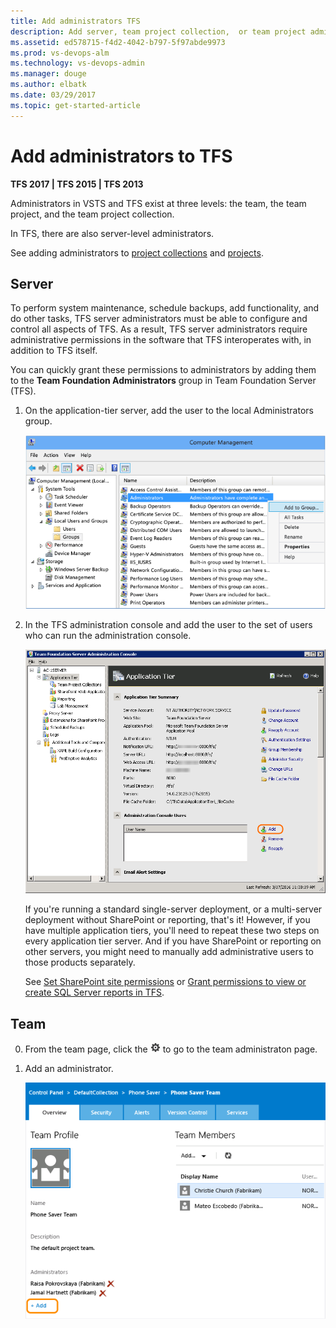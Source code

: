 ```yaml
---
title: Add administrators TFS  
description: Add server, team project collection,  or team project administrators 
ms.assetid: ed578715-f4d2-4042-b797-5f97abde9973
ms.prod: vs-devops-alm
ms.technology: vs-devops-admin
ms.manager: douge  
ms.author: elbatk  
ms.date: 03/29/2017
ms.topic: get-started-article
---
```


# Add administrators to TFS

**TFS 2017 | TFS 2015 | TFS 2013**

Administrators in VSTS and TFS exist at three levels:
the team, the team project, and the team project collection.

In TFS, there are also server-level administrators.

See adding administrators to [project collections](../security/set-project-collection-level-permissions.md) and 
[projects](../accounts/add-administrator-team-project.md).


## Server

To perform system maintenance, schedule backups, add functionality, and do other tasks,
TFS server administrators must be able to configure and control all aspects of TFS.
As a result, TFS server administrators require administrative permissions
in the software that TFS interoperates with,
in addition to TFS itself.

You can quickly grant these permissions to administrators by adding them to the **Team Foundation Administrators**
group in Team Foundation Server (TFS).

1.  On the application-tier server, add the user to the local Administrators group.

    ![Follow instructions for your operating system](_img/add-administrator-tfs/windows-groups.png)

2.  In the TFS administration console and add the user to the set of users who can run the administration console.

    ![Click or tab, then input username](_img/add-administrator-tfs/admin-console.png)

    If you're running a standard single-server deployment,
	or a multi-server deployment without SharePoint or reporting, that's it!
	However, if you have multiple application tiers,
	you'll need to repeat these two steps on every application tier server.
	And if you have SharePoint or reporting on other servers,
	you might need to manually add administrative users to those products separately. 

	See [Set SharePoint site permissions](../security/set-sharepoint-permissions.md) or [Grant permissions to view or create SQL Server reports in TFS](../report/admin/grant-permissions-to-reports.md). 



## Team

0. From the team page, click the ![Settings icon](_img/admin-gear-icon.png) to go to the team administraton page.

0. Add an administrator.

	![Add link in the administrators section of the team administration page](_img/add-administrator-tfs/add-team-administrator.png)
